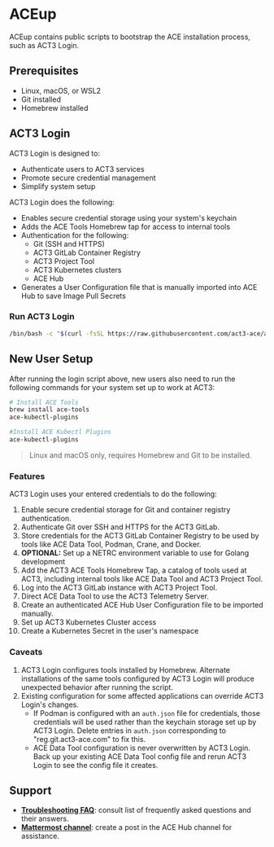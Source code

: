 # ACEup

ACEup contains public scripts to bootstrap the ACE installation process, such as ACT3 Login.

## Prerequisites

- Linux, macOS, or WSL2
- Git installed
- Homebrew installed

## ACT3 Login

ACT3 Login is designed to:

- Authenticate users to ACT3 services
- Promote secure credential management
- Simplify system setup

ACT3 Login does the following:

- Enables secure credential storage using your system's keychain
- Adds the ACE Tools Homebrew tap for access to internal tools
- Authentication for the following:
  - Git (SSH and HTTPS)
  - ACT3 GitLab Container Registry
  - ACT3 Project Tool
  - ACT3 Kubernetes clusters
  - ACE Hub
- Generates a User Configuration file that is manually imported into ACE Hub to save Image Pull Secrets

### Run ACT3 Login

```bash
/bin/bash -c "$(curl -fsSL https://raw.githubusercontent.com/act3-ace/aceup/main/act3-login)"
```

## New User Setup

After running the login script above, new users also need to run the following commands for your system set up to work at ACT3:

```bash
# Install ACE Tools
brew install ace-tools
ace-kubectl-plugins
```

```sh
#Install ACE Kubectl Plugins
ace-kubectl-plugins
```


> Linux and macOS only, requires Homebrew and Git to be installed.

### Features

ACT3 Login uses your entered credentials to do the following:

1. Enable secure credential storage for Git and container registry authentication.
2. Authenticate Git over SSH and HTTPS for the ACT3 GitLab.
3. Store credentials for the ACT3 GitLab Container Registry to be used by tools like ACE Data Tool, Podman, Crane, and Docker.
4. **OPTIONAL:** Set up a NETRC environment variable to use for Golang development
5. Add the ACT3 ACE Tools Homebrew Tap, a catalog of tools used at ACT3, including internal tools like ACE Data Tool and ACT3 Project Tool.
6. Log into the ACT3 GitLab instance with ACT3 Project Tool.
7. Direct ACE Data Tool to use the ACT3 Telemetry Server.
8. Create an authenticated ACE Hub User Configuration file to be imported manually.
9. Set up ACT3 Kubernetes Cluster access
10. Create a Kubernetes Secret in the user's namespace

### Caveats

1. ACT3 Login configures tools installed by Homebrew. Alternate installations of the same tools configured by ACT3 Login will produce unexpected behavior after running the script.
2. Existing configuration for some affected applications can override ACT3 Login's changes.
   - If Podman is configured with an `auth.json` file for credentials, those credentials will be used rather than the keychain storage set up by ACT3 Login. Delete entries in `auth.json` corresponding to "reg.git.act3-ace.com" to fix this.
   - ACE Data Tool configuration is never overwritten by ACT3 Login. Back up your existing ACE Data Tool config file and rerun ACT3 Login to see the config file it creates.

## Support

- **[Troubleshooting FAQ](docs/troubleshooting-faq.md)**: consult list of frequently asked questions and their answers.
- **[Mattermost channel](https://chat.git.act3-ace.com/act3/channels/ace-hub)**: create a post in the ACE Hub channel for assistance.
